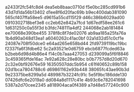 a2433f2fc54fc8d4
dea5eb8baac0710d
f5e0bc285cd991b6
43d7d1da56b13402
d1ee8f6d20fac69b
b9ec400dab381090
565cf407ffa58ee5
d9615a55cd115f29
d46c386b6029ad00
0910302718bef3e8
cc2eb62e842a7fcd
1d67edf58ee261c6
1d631250c0a55f3d
b3fdc748111a4df2
244068e2ab181484
ee70068e390be455
378f8c8f7de02076
ab9aa185a25fa76a
1b4d90a048d13ea1
a6040262c41ac0bf
02a1d32d51c0cf1e
24087e708f50dce0
e64ad265e658bd44
2fd9739119bc19bc
f2337fa6f3fdbe62
5c2a93521e0d6759
ebcb6877fcded63a
b2beb6d98d4b86e4
f14c0b7aaa427053
d239099a5f6f8846
3c459365ffde16ac
7e92a628c28e80bc
b0b7757d8d20d670
2c32e0bf92676e59
16350507ddc5b954
c61f40652c89b158
02d1bca7804788c6
d69861162e93b448
38065fc43ae90b3d
9e23375be8299a5d
489987b3224fc91c
5e5f9bc186dde130
07426dfc6e2019a0
dd084a8d1117c41e
4b93c6e782041698
5387a2d70cee2345
a818904aca0f4389
a7d48e577240c900
